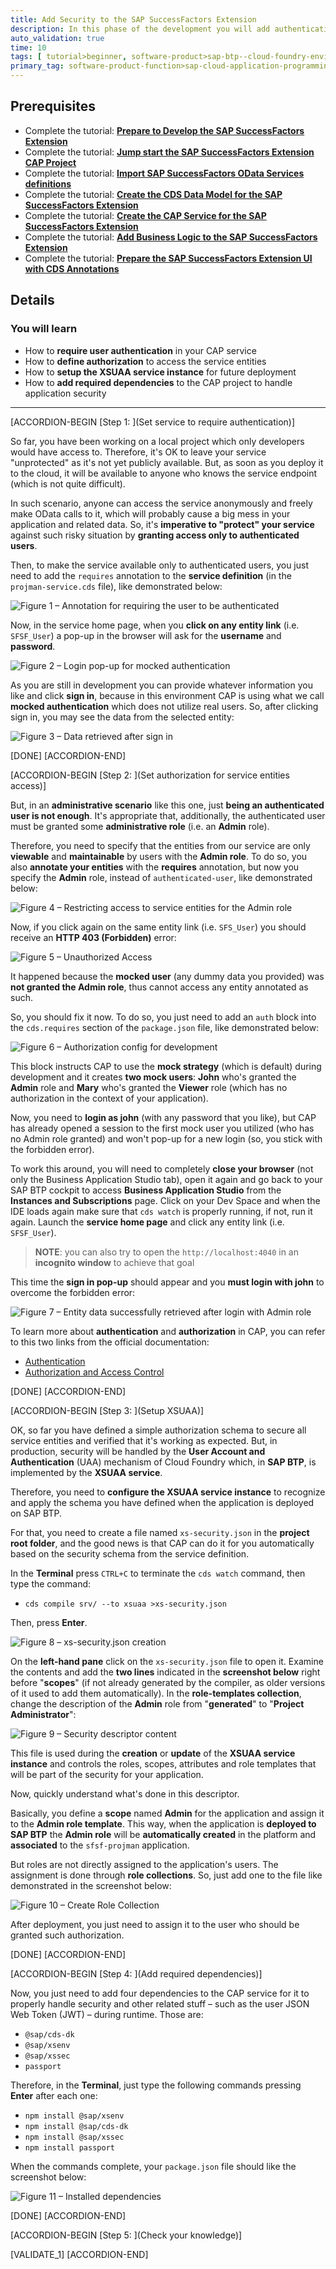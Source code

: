 ```yaml
---
title: Add Security to the SAP SuccessFactors Extension
description: In this phase of the development you will add authentication and authorization to the extension.
auto_validation: true
time: 10
tags: [ tutorial>beginner, software-product>sap-btp--cloud-foundry-environment]
primary_tag: software-product-function>sap-cloud-application-programming-model
---
```


## Prerequisites
 - Complete the tutorial: [**Prepare to Develop the SAP SuccessFactors Extension**](cap-extend-sfsf-intro)
 - Complete the tutorial: [**Jump start the SAP SuccessFactors Extension CAP Project**](cap-extend-sfsf-jumpstart)
 - Complete the tutorial: [**Import SAP SuccessFactors OData Services definitions**](cap-extend-sfsf-import-services)
 - Complete the tutorial: [**Create the CDS Data Model for the SAP SuccessFactors Extension**](cap-extend-sfsf-data-model)
 - Complete the tutorial: [**Create the CAP Service for the SAP SuccessFactors Extension**](cap-extend-sfsf-create-service)
 - Complete the tutorial: [**Add Business Logic to the SAP SuccessFactors Extension**](cap-extend-sfsf-add-logic)
 - Complete the tutorial: [**Prepare the SAP SuccessFactors Extension UI with CDS Annotations**](cap-extend-sfsf-ui-annotations)

## Details
### You will learn
  - How to **require user authentication** in your CAP service
  - How to **define authorization** to access the service entities
  - How to **setup the XSUAA service instance** for future deployment
  - How to **add required dependencies** to the CAP project to handle application security

---

[ACCORDION-BEGIN [Step 1: ](Set service to require authentication)]

So far, you have been working on a local project which only developers would have access to. Therefore, it's OK to leave your service "unprotected" as it's not yet publicly available. But, as soon as you deploy it to the cloud, it will be available to anyone who knows the service endpoint (which is not quite difficult).

In such scenario, anyone can access the service anonymously and freely make OData calls to it, which will probably cause a big mess in your application and related data. So, it's **imperative to "protect" your service** against such risky situation by **granting access only to authenticated users**.

Then, to make the service available only to authenticated users, you just need to add the `requires` annotation to the **service definition** (in the `projman-service.cds` file), like demonstrated below:

![Figure 1 – Annotation for requiring the user to be authenticated](require-auth.png)

Now, in the service home page, when you **click on any entity link** (i.e. `SFSF_User`) a pop-up in the browser will ask for the **username** and **password**.

![Figure 2 – Login pop-up for mocked authentication](login-pop-up.png)

As you are still in development you can provide whatever information you like and click **sign in**, because in this environment CAP is using what we call **mocked authentication** which does not utilize real users. So, after clicking sign in, you may see the data from the selected entity:

![Figure 3 – Data retrieved after sign in](sfsf-users.png)

[DONE]
[ACCORDION-END]

[ACCORDION-BEGIN [Step 2: ](Set authorization for service entities access)]

But, in an **administrative scenario** like this one, just **being an authenticated user is not enough**. It's appropriate that, additionally, the authenticated user must be granted some **administrative role** (i.e. an **Admin** role).

Therefore, you need to specify that the entities from our service are only **viewable** and **maintainable** by users with the **Admin role**. To do so, you also **annotate your entities** with the **requires** annotation, but now you specify the **Admin** role, instead of `authenticated-user`, like demonstrated below:

![Figure 4 – Restricting access to service entities for the Admin role](admin-role.png)

Now, if you click again on the same entity link (i.e. `SFS_User`) you should receive an **HTTP 403 (Forbidden)** error:

![Figure 5 – Unauthorized Access](unauthorized.png)

It happened because the **mocked user** (any dummy data you provided) was **not granted the Admin role**, thus cannot access any entity annotated as such.

So, you should fix it now. To do so, you just need to add an `auth` block into the `cds.requires` section of the `package.json` file, like demonstrated below:

![Figure 6 – Authorization config for development](mock-auth.png)

This block instructs CAP to use the **mock strategy** (which is default) during development and it creates **two mock users**: **John** who's granted the **Admin** role and **Mary** who's granted the **Viewer** role (which has no authorization in the context of your application).

Now, you need to **login as john** (with any password that you like), but CAP has already opened a session to the first mock user you utilized (who has no Admin role granted) and won't pop-up for a new login (so, you stick with the forbidden error).

To work this around, you will need to completely **close your browser** (not only the Business Application Studio tab), open it again and go back to your SAP BTP cockpit to access **Business Application Studio** from the **Instances and Subscriptions** page. Click on your Dev Space and when the IDE loads again make sure that `cds watch` is properly running, if not, run it again. Launch the **service home page** and click any entity link (i.e. `SFSF_User`).

> **NOTE**: you can also try to open the `http://localhost:4040` in an **incognito window** to achieve that goal

This time the **sign in pop-up** should appear and you **must login with john** to overcome the forbidden error:

![Figure 7 – Entity data successfully retrieved after login with Admin role](sfsf-users.png)

To learn more about **authentication** and **authorization** in CAP, you can refer to this two links from the official documentation:

- [Authentication](https://cap.cloud.sap/docs/node.js/authentication)
- [Authorization and Access Control](https://cap.cloud.sap/docs/guides/authorization)

[DONE]
[ACCORDION-END]

[ACCORDION-BEGIN [Step 3: ](Setup XSUAA)]

OK, so far you have defined a simple authorization schema to secure all service entities and verified that it's working as expected. But, in production, security will be handled by the **User Account and Authentication** (UAA) mechanism of Cloud Foundry which, in **SAP BTP**, is implemented by the **XSUAA service**.

Therefore, you need to **configure the XSUAA service instance** to recognize and apply the schema you have defined when the application is deployed on SAP BTP.

For that, you need to create a file named `xs-security.json` in the **project root folder**, and the good news is that CAP can do it for you automatically based on the security schema from the service definition.

In the **Terminal** press `CTRL+C` to terminate the `cds watch` command, then type the command:

- `cds compile srv/ --to xsuaa >xs-security.json`

Then, press **Enter**.

![Figure 8 – xs-security.json creation](xs-security.png)

On the **left-hand pane** click on the `xs-security.json` file to open it. Examine the contents and add the **two lines** indicated in the **screenshot below** right before "**scopes**" (if not already generated by the compiler, as older versions of it used to add them automatically). In the **role-templates collection**, change the description of the **Admin** role from "**generated**" to "**Project Administrator**":

![Figure 9 – Security descriptor content](security-desc.png)

This file is used during the **creation** or **update** of the **XSUAA service instance** and controls the roles, scopes, attributes and role templates that will be part of the security for your application.

Now, quickly understand what's done in this descriptor.

Basically, you define a **scope** named **Admin** for the application and assign it to the **Admin role template**. This way, when the application is **deployed to SAP BTP** the **Admin role** will be **automatically created** in the platform and **associated** to the `sfsf-projman` application.

But roles are not directly assigned to the application's users. The assignment is done through **role collections**. So, just add one to the file like demonstrated in the screenshot below:

![Figure 10 – Create Role Collection](role-collection.png)

After deployment, you just need to assign it to the user who should be granted such authorization.

[DONE]
[ACCORDION-END]

[ACCORDION-BEGIN [Step 4: ](Add required dependencies)]

Now, you just need to add four dependencies to the CAP service for it to properly handle security and other related stuff – such as the user JSON Web Token (JWT) – during runtime. Those are:

- `@sap/cds-dk`
- `@sap/xsenv`
- `@sap/xssec`
- `passport`

Therefore, in the **Terminal**, just type the following commands pressing **Enter** after each one:

- `npm install @sap/xsenv`
- `npm install @sap/cds-dk`
- `npm install @sap/xssec`
- `npm install passport`

When the commands complete, your `package.json` file should like the screenshot below:

![Figure 11 – Installed dependencies](additional-deps.png)

[DONE]
[ACCORDION-END]

[ACCORDION-BEGIN [Step 5: ](Check your knowledge)]



[VALIDATE_1]
[ACCORDION-END]

